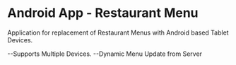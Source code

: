 Android App - Restaurant Menu 
==============================

Application for replacement of Restaurant Menus with Android based Tablet Devices. 

--Supports Multiple Devices.
--Dynamic Menu Update from Server

